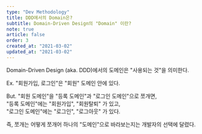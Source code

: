 ```yaml
---
type: "Dev Methodology"
title: DDD에서의 Domain은?
subtitle: Domain-Driven Design의 "Domain" 이란?
note: true
article: false
order: 3
created_at: "2021-03-02"
updated_at: "2021-03-02"
---
```


Domain-Driven Design (aka. DDD)에서의 도메인은 "사용되는 것"을 의미한다.  

Ex. "회원가입, 로그인"은 "회원" 도메인 안에 있다.

But. "회원 도메인"을 "등록 도메인"과 "로그인 도메인"으로 쪼개면,  
"등록 도메인"에는 "회원가입", "회원탈퇴" 가 있고,  
"로그인 도메인"에는 "로그인", "로그아웃" 가 있다.

즉, 쪼개는 어떻게 쪼개어 하나의 "도메인"으로 바라보는지는 개발자의 선택에 달렸다.